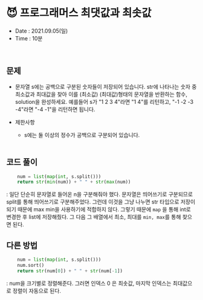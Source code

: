 #  😈 프로그래머스 최댓값과 최솟값
- Date : 2021.09.05(일)
- Time : 10분
<br>

## 문제

- 문자열 s에는 공백으로 구분된 숫자들이 저장되어 있습니다. str에 나타나는 숫자 중 최소값과 최대값을 찾아 이를 (최소값) (최대값)형태의 문자열을 반환하는 함수, solution을 완성하세요. 예를들어 s가 "1 2 3 4"라면 "1 4"를 리턴하고, "-1 -2 -3 -4"라면 "-4 -1"을 리턴하면 됩니다.


- 제한사항
    - s에는 둘 이상의 정수가 공백으로 구분되어 있습니다.
<br><br>

## 코드 풀이

```python
    num = list(map(int, s.split()))
    return str(min(num)) + " " + str(max(num))
```
: 일단 단순히 문자열로 들어온 n을 구분해줘야 했다. 문자열은 띄어쓰기로 구분되므로 split를 통해 띄어쓰기로 구분해주었다. 그런데 이것을 그냥 나누면 str 타입으로 저장이 되기 때문에 max min을 사용하기에 적합하지 않다. 그렇기 때문에 ```map``` 을 통해 int로 변경한 후 list에 저장해줬다. 그 다음 그 배열에서 최소, 최대를 ```min, max```를 통해 찾으면 된다. 

## 다른 방법
```python
    num = list(map(int, s.split()))
    num.sort()
    return str(num[0]) + " " + str(num[-1])
```
: num을 크기별로 정렬해준다. 그러면 인덱스 0 은 최솟값, 마지막 인덱스는 최대값으로 정렬이 자동으로 된다.
